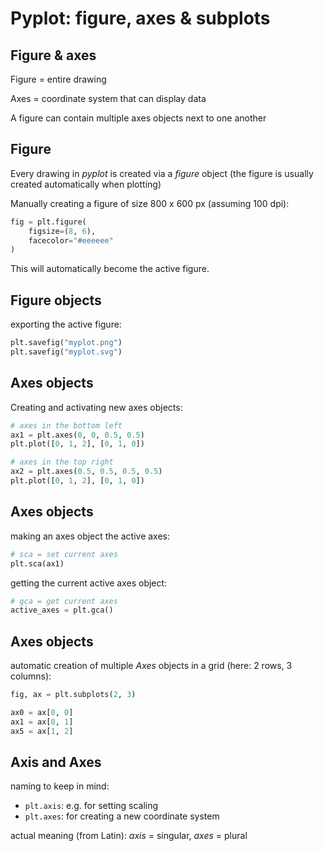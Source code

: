 # Pyplot: figure, axes & subplots

## Figure & axes

Figure = entire drawing

Axes = coordinate system that can display data

A figure can contain multiple axes objects next to one another

## Figure

Every drawing in _pyplot_ is created via a _figure_ object (the figure is usually created automatically when plotting)

Manually creating a figure of size 800 x 600 px (assuming 100 dpi):

```py
fig = plt.figure(
    figsize=(8, 6),
    facecolor="#eeeeee"
)
```

This will automatically become the active figure.

## Figure objects

exporting the active figure:

```py
plt.savefig("myplot.png")
plt.savefig("myplot.svg")
```

## Axes objects

Creating and activating new axes objects:

```py
# axes in the bottom left
ax1 = plt.axes(0, 0, 0.5, 0.5)
plt.plot([0, 1, 2], [0, 1, 0])

# axes in the top right
ax2 = plt.axes(0.5, 0.5, 0.5, 0.5)
plt.plot([0, 1, 2], [0, 1, 0])
```

## Axes objects

making an axes object the active axes:

```py
# sca = set current axes
plt.sca(ax1)
```

getting the current active axes object:

```py
# gca = get current axes
active_axes = plt.gca()
```

## Axes objects

automatic creation of multiple _Axes_ objects in a grid (here: 2 rows, 3 columns):

```py
fig, ax = plt.subplots(2, 3)

ax0 = ax[0, 0]
ax1 = ax[0, 1]
ax5 = ax[1, 2]
```

## Axis and Axes

naming to keep in mind:

- `plt.axis`: e.g. for setting scaling
- `plt.axes`: for creating a new coordinate system

actual meaning (from Latin): _axis_ = singular, _axes_ = plural
